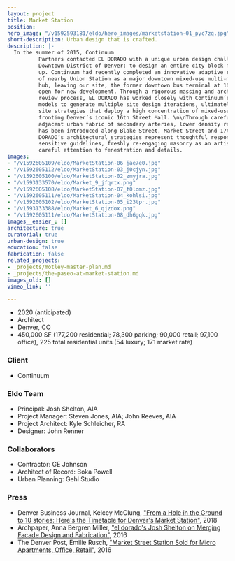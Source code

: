 ```yaml
---
layout: project
title: Market Station
position: 
hero_image: "/v1592593181/eldo/hero_images/marketstation-01_pyc7zq.jpg"
short-description: Urban design that is crafted.
description: |-
  In the summer of 2015, Continuum
          Partners contacted EL DORADO with a unique urban design challenge in the Lower
          Downtown District of Denver: to design an entire city block from the ground
          up. Continuum had recently completed an innovative adaptive re-use renovation
          of nearby Union Station as a major downtown mixed-use multi-modal transportation
          hub, leaving our site, the former downtown bus terminal at 16th and Market,
          open for new development. Through a rigorous massing and architectural design
          review process, EL DORADO has worked closely with Continuum’s development
          models to generate multiple site design iterations, ultimately landing on
          site strategies that deploy a high concentration of mixed-use urban density
          fronting Denver’s iconic 16th Street Mall. \n\nThrough careful attention to
          adjacent urban fabric of secondary arteries, lower density retail and residential
          has been introduced along Blake Street, Market Street and 17th Street. EL
          DORADO’s architectural strategies represent thoughtful responses to historically
          sensitive guidelines, freshly re-engaging masonry as an artisan craft through
          careful attention to fenestration and details.
images:
- "/v1592605109/eldo/MarketStation-06_jae7e0.jpg"
- "/v1592605112/eldo/MarketStation-03_j0cjyn.jpg"
- "/v1592605100/eldo/MarketStation-02_zmyjra.jpg"
- "/v1593133570/eldo/Market_9_jfqrtx.png"
- "/v1592605108/eldo/MarketStation-07_f0lomz.jpg"
- "/v1592605111/eldo/MarketStation-04_kohlsi.jpg"
- "/v1592605102/eldo/MarketStation-05_i23tpr.jpg"
- "/v1593133388/eldo/Market_6_qjzdox.png"
- "/v1592605111/eldo/MarketStation-08_dh6gqk.jpg"
images__easier_: []
architecture: true
curatorial: true
urban-design: true
education: false
fabrication: false
related_projects:
- _projects/motley-master-plan.md
- _projects/the-paseo-at-market-station.md
images_old: []
vimeo_link: ''

---
```

- 2020 (anticipated)
- Architect
- Denver, CO
- 450,000 SF (177,200 residential; 78,300 parking; 90,000 retail; 97,100 office), 225 total residential units (54 luxury; 171 market rate)

### Client
- Continuum

### Eldo Team
- Principal: Josh Shelton, AIA
- Project Manager: Steven Jones, AIA; John Reeves, AIA
- Project Architect: Kyle Schleicher, RA
- Designer: John Renner

### Collaborators
- Contractor: GE Johnson
- Architect of Record: Boka Powell
- Urban Planning: Gehl Studio

### Press
- Denver Business Journal, Kelcey McClung, ["From a Hole in the Ground to 10 stories: Here's the Timetable for Denver's Market Station"](https://www.bizjournals.com/denver/news/2018/08/08/market-station-denver-lodo-timetable.html "From a Hole in the Ground to 10 stories: Here's the Timetable for Denver's Market Station"), 2018
- Archpaper, Anna Bergren Miller, ["el dorado's Josh Shelton on Merging Facade Design and Fabrication"](https://archpaper.com/2016/07/el-dorado-josh-shelton-facade-design-fabrication/ "el dorado's Josh Shelton on Merging Facade Design and Fabrication"), 2016
- The Denver Post, Emilie Rusch, ["Market Street Station Sold for Micro Apartments, Office, Retail"](https://www.denverpost.com/2015/12/21/market-street-station-sold-for-micro-apartments-office-retail/ "Market Street Station Sold for Micro Apartments, Office, Retail"), 2016
